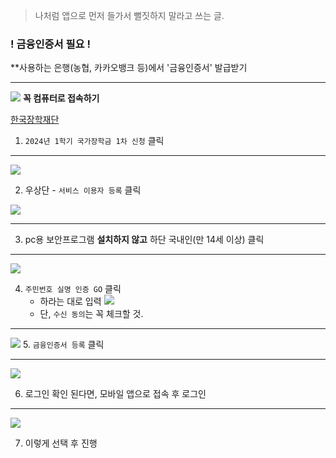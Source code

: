 > 나처럼 앱으로 먼저 들가서 뻘짓하지 말라고 쓰는 글.

### ! 금융인증서 필요 !
**사용하는 은행(농협, 카카오뱅크 등)에서 '금융인증서' 발급받기

<hr />

![](https://velog.velcdn.com/images/ga111o/post/9362f191-d2e2-4243-b9b2-42c21aab591a/image.png)
**꼭 컴퓨터로 접속하기**

[한국장학재단](https://www.kosaf.go.kr/ko/main.do)

1. `2024년 1학기 국가장학금 1차 신청` 클릭

<hr />

![](https://velog.velcdn.com/images/ga111o/post/17dd44a8-682f-4476-be84-1a7baab4c3e8/image.png)

2. 우상단 - `서비스 이용자 등록` 클릭

![](https://velog.velcdn.com/images/ga111o/post/5e9a9f27-4d70-4413-843b-9b651020ea91/image.png)

<hr />

3. pc용 보안프로그램 **설치하지 않고** 하단 국내인(만 14세 이상) 클릭

<hr />

![](https://velog.velcdn.com/images/ga111o/post/3ae45d59-1d87-4403-a398-348e2ac957a6/image.png)

4. `주민번호 실명 인증 GO` 클릭
	- 하라는 대로 입력
	![](https://velog.velcdn.com/images/ga111o/post/7e3e0359-887b-4a5e-8bd4-11b4abd653c9/image.png)
	- 단, `수신 동의`는 꼭 체크할 것.

<hr />

![](https://velog.velcdn.com/images/ga111o/post/d1f625f9-9af0-4a12-b6be-c1347e86ebb2/image.png)
5. `금융인증서 등록` 클릭

<hr />

![](https://velog.velcdn.com/images/ga111o/post/5d2fa04d-4950-4cfd-9f36-4172adfe8024/image.png)

6. 로그인 확인 된다면, 모바일 앱으로 접속 후 로그인 

<hr />


![](https://velog.velcdn.com/images/ga111o/post/d7f0e754-5769-4f88-a878-f1289efe087a/image.png)

7. 이렇게 선택 후 진행